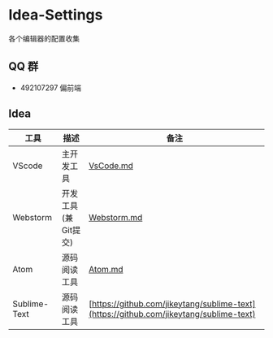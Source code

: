 # Idea-Settings
各个编辑器的配置收集

## QQ 群
*	492107297 偏前端

## Idea

工具 | 描述 | 备注
----|----|----
VScode | 主开发工具 | [VsCode.md](./VsCode.md)
Webstorm | 开发工具(兼Git提交) | [Webstorm.md](./Webstorm.md)
Atom | 源码阅读工具 | [Atom.md](./Atom.md)
Sublime-Text | 源码阅读工具 | [https://github.com/jikeytang/sublime-text](https://github.com/jikeytang/sublime-text)

